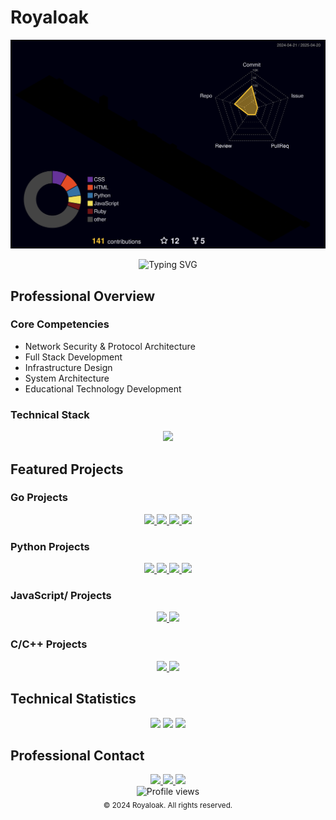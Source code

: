 # Royaloak

![](./profile-3d-contrib/profile-night-rainbow.svg)

<div align="center">
  <img src="https://readme-typing-svg.herokuapp.com?font=Fira+Code&weight=600&size=28&duration=4000&pause=1000&color=FFFFFF&center=true&vCenter=true&random=false&width=600&height=100&lines=Network+Security+Engineer;Full+Stack+Developer;Protocol+Architecture+Expert" alt="Typing SVG" />
</div>

## Professional Overview

### Core Competencies
- Network Security & Protocol Architecture
- Full Stack Development
- Infrastructure Design
- System Architecture
- Educational Technology Development

### Technical Stack
<div align="center">
  <img src="https://skillicons.dev/icons?i=go,python,js,ruby,c,cpp,bash,mongodb,linux,ubuntu&theme=dark" />
</div>

## Featured Projects

### Go Projects
<div align="center">
  <a href="https://github.com/royaloakap/Royal-Gradient">
    <img src="https://github-readme-stats.vercel.app/api/pin/?username=royaloakap&repo=Royal-Gradient&theme=dark&hide_border=true" />
  </a>
  <a href="https://github.com/royaloakap/RoyalProxyV0">
    <img src="https://github-readme-stats.vercel.app/api/pin/?username=royaloakap&repo=RoyalProxyV0&theme=dark&hide_border=true" />
  </a>
  <a href="https://github.com/royaloakap/RoyalCNC-V0">
    <img src="https://github-readme-stats.vercel.app/api/pin/?username=royaloakap&repo=RoyalCNC-V0&theme=dark&hide_border=true" />
  </a>
  <a href="https://github.com/royaloakap/Funnel">
    <img src="https://github-readme-stats.vercel.app/api/pin/?username=royaloakap&repo=Funnel&theme=dark&hide_border=true" />
  </a>
</div>

### Python Projects
<div align="center">
  <a href="https://github.com/royaloakap/Stresser-Telegram">
    <img src="https://github-readme-stats.vercel.app/api/pin/?username=royaloakap&repo=Stresser-Telegram&theme=dark&hide_border=true&show_owner=true" />
  </a>
  <a href="https://github.com/royaloakap/Py-OBF">
    <img src="https://github-readme-stats.vercel.app/api/pin/?username=royaloakap&repo=Py-OBF&theme=dark&hide_border=true" />
  </a>
  <a href="https://github.com/royaloakap/Python-Obfuscator">
    <img src="https://github-readme-stats.vercel.app/api/pin/?username=royaloakap&repo=Python-Obfuscator&theme=dark&hide_border=true" />
  </a>
  <a href="https://github.com/royaloakap/CFX-RESOLVER">
    <img src="https://github-readme-stats.vercel.app/api/pin/?username=royaloakap&repo=CFX-RESOLVER&theme=dark&hide_border=true" />
  </a>
</div>

### JavaScript/ Projects
<div align="center">
  <a href="https://github.com/royaloakap/DDOS-WORLD">
    <img src="https://github-readme-stats.vercel.app/api/pin/?username=royaloakap&repo=DDOS-WORLD&theme=dark&hide_border=true" />
  </a>
  <a href="https://github.com/royaloakap/Crow-Bot">
    <img src="https://github-readme-stats.vercel.app/api/pin/?username=royaloakap&repo=Crow-Bot&theme=dark&hide_border=true" />
  </a>
</div>

### C/C++ Projects
<div align="center">
  <a href="https://github.com/royaloakap/Payload-C">
    <img src="https://github-readme-stats.vercel.app/api/pin/?username=royaloakap&repo=Payload-C&theme=dark&hide_border=true" />
  </a>
  <a href="https://github.com/royaloakap/ddos-world">
    <img src="https://github-readme-stats.vercel.app/api/pin/?username=royaloakap&repo=ddos-world&theme=dark&hide_border=true" />
  </a>
</div>

## Technical Statistics

<div align="center">
  <img src="https://github-readme-stats.vercel.app/api?username=royaloakap&show_icons=true&theme=dark&hide_border=true&count_private=true" />
  <img src="https://github-readme-stats.vercel.app/api/top-langs/?username=royaloakap&layout=compact&theme=dark&hide_border=true" />
  <img src="https://github-readme-streak-stats.herokuapp.com/?user=royaloakap&theme=dark&hide_border=true" />
</div>

## Professional Contact

<div align="center">
  <a href="https://royalprojets.com">
    <img src="https://img.shields.io/badge/Website-royalprojets.com-000000?style=for-the-badge&logo=globe&logoColor=white" />
  </a>
  <a href="https://t.me/royaloakap">
    <img src="https://img.shields.io/badge/Telegram-royaloakap-000000?style=for-the-badge&logo=telegram&logoColor=white" />
  </a>
  <a href="https://discord.gg/Gq6SVG4mp8">
    <img src="https://img.shields.io/badge/Discord-royalC2-000000?style=for-the-badge&logo=discord&logoColor=white" />
  </a>
</div>
<div align="center">
  <img src="https://komarev.com/ghpvc/?username=royaloakap&label=Profile%20views&color=0e75b6&style=flat" alt="Profile views" />
  <br>
  <sub>© 2024 Royaloak. All rights reserved.</sub>
</div>
